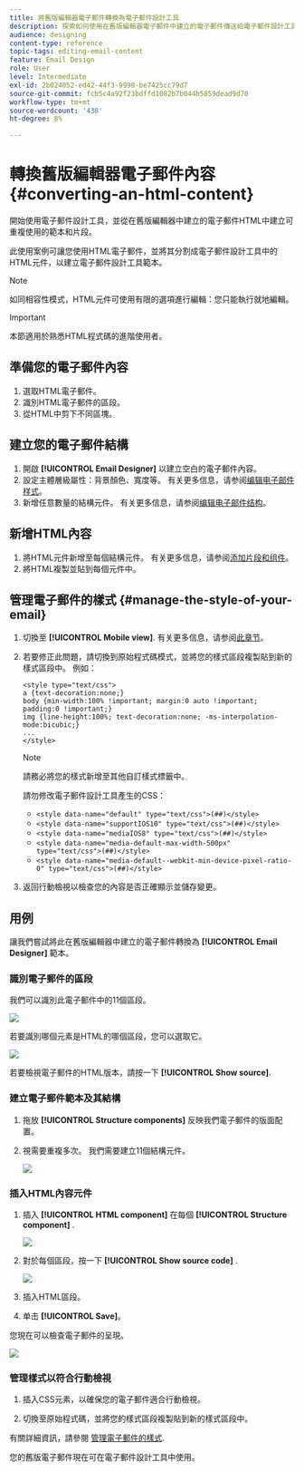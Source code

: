 ```yaml
---
title: 將舊版編輯器電子郵件轉換為電子郵件設計工具
description: 探索如何使用在舊版編輯器電子郵件中建立的電子郵件傳送給電子郵件設計工具。
audience: designing
content-type: reference
topic-tags: editing-email-content
feature: Email Design
role: User
level: Intermediate
exl-id: 2b024052-ed42-44f3-9990-be7425cc79d7
source-git-commit: fcb5c4a92f23bdffd1082b7b044b5859dead9d70
workflow-type: tm+mt
source-wordcount: '438'
ht-degree: 8%

---
```


# 轉換舊版編輯器電子郵件內容 {#converting-an-html-content}

開始使用電子郵件設計工具，並從在舊版編輯器中建立的電子郵件HTML中建立可重複使用的範本和片段。

此使用案例可讓您使用HTML電子郵件，並將其分割成電子郵件設計工具中的HTML元件，以建立電子郵件設計工具範本。

>[!NOTE]
>
>如同相容性模式，HTML元件可使用有限的選項進行編輯：您只能執行就地編輯。

>[!IMPORTANT]
>
>本節適用於熟悉HTML程式碼的進階使用者。

## 準備您的電子郵件內容

1. 選取HTML電子郵件。
1. 識別HTML電子郵件的區段。
1. 從HTML中剪下不同區塊。

## 建立您的電子郵件結構

1. 開啟 **[!UICONTROL Email Designer]**  以建立空白的電子郵件內容。
1. 設定主體層級屬性：背景顏色、寬度等。 有关更多信息，请参阅[编辑电子邮件样式](../../designing/using/styles.md)。
1. 新增任意數量的結構元件。 有关更多信息，请参阅[编辑电子邮件结构](../../designing/using/designing-from-scratch.md#defining-the-email-structure)。

## 新增HTML內容

1. 將HTML元件新增至每個結構元件。 有关更多信息，请参阅[添加片段和组件](../../designing/using/designing-from-scratch.md#defining-the-email-structure)。
1. 將HTML複製並貼到每個元件中。

## 管理電子郵件的樣式 {#manage-the-style-of-your-email}

1. 切換至 **[!UICONTROL Mobile view]**. 有关更多信息，请参阅[此章节](../../designing/using/plain-text-html-modes.md#switching-to-mobile-view)。

1. 若要修正此問題，請切換到原始程式碼模式，並將您的樣式區段複製貼到新的樣式區段中。 例如：

   ```
   <style type="text/css">
   a {text-decoration:none;}
   body {min-width:100% !important; margin:0 auto !important; padding:0 !important;}
   img {line-height:100%; text-decoration:none; -ms-interpolation-mode:bicubic;}
   ...
   </style>
   ```

   >[!NOTE]
   >
   >請務必將您的樣式新增至其他自訂樣式標籤中。
   >
   >請勿修改電子郵件設計工具產生的CSS：
   >
   >* `<style data-name="default" type="text/css">(##)</style>`
   >* `<style data-name="supportIOS10" type="text/css">(##)</style>`
   >* `<style data-name="mediaIOS8" type="text/css">(##)</style>`
   >* `<style data-name="media-default-max-width-500px" type="text/css">(##)</style>`
   >* `<style data-name="media-default--webkit-min-device-pixel-ratio-0" type="text/css">(##)</style>`


1. 返回行動檢視以檢查您的內容是否正確顯示並儲存變更。

## 用例

讓我們嘗試將此在舊版編輯器中建立的電子郵件轉換為 **[!UICONTROL Email Designer]** 範本。

### 識別電子郵件的區段

我們可以識別此電子郵件中的11個區段。

![](assets/html-dce-view-mail.png)

若要識別哪個元素是HTML的哪個區段，您可以選取它。

![](assets/breadcrumbs.png)

若要檢視電子郵件的HTML版本，請按一下 **[!UICONTROL Show source]**.

### 建立電子郵件範本及其結構

1. 拖放 **[!UICONTROL Structure components]**  反映我們電子郵件的版面配置。

1. 視需要重複多次。 我們需要建立11個結構元件。

   ![](assets/structure-components-migration.png)

### 插入HTML內容元件

1. 插入 **[!UICONTROL HTML component]**  在每個 **[!UICONTROL Structure component]** .

   ![](assets/html-components.png)

1. 對於每個區段，按一下 **[!UICONTROL Show source code]** .

   ![](assets/show-source-code.png)

1. 插入HTML區段。

1. 单击 **[!UICONTROL Save]**。

您現在可以檢查電子郵件的呈現。

![](assets/migrated-email-result.png)

### 管理樣式以符合行動檢視

1. 插入CSS元素，以確保您的電子郵件適合行動檢視。

1. 切換至原始程式碼，並將您的樣式區段複製貼到新的樣式區段中。

有關詳細資訊，請參閱 [管理電子郵件的樣式](#manage-the-style-of-your-email).

您的舊版電子郵件現在可在電子郵件設計工具中使用。
